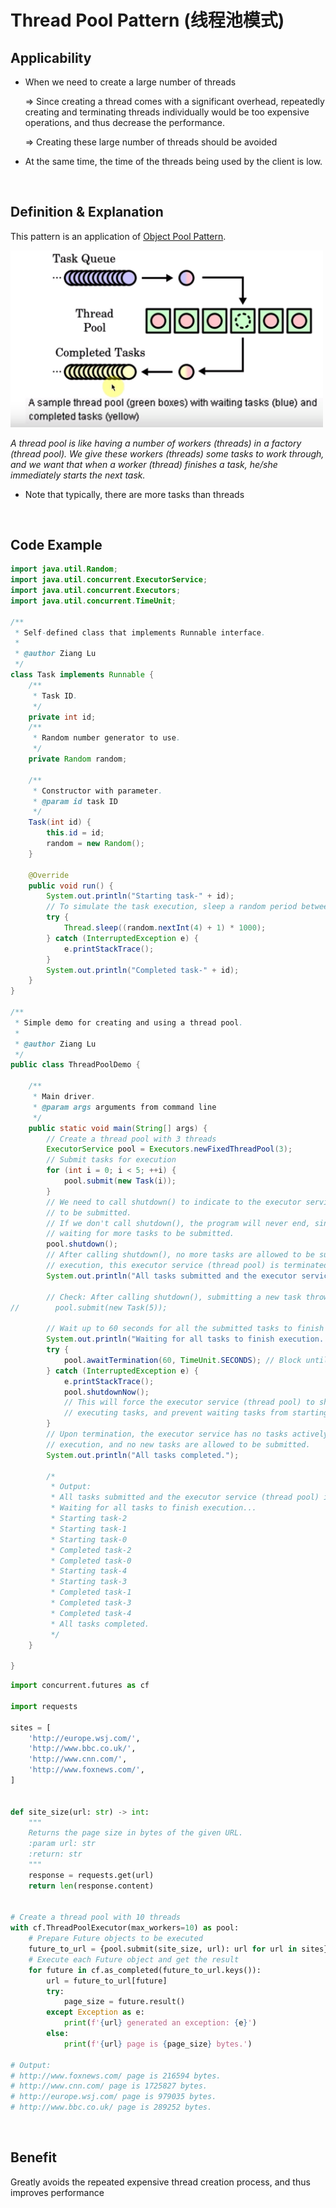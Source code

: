 # Thread Pool Pattern (线程池模式)

## Applicability

* When we need to create a large number of threads

  => Since creating a thread comes with a significant overhead, repeatedly creating and terminating threads individually would be too expensive operations, and thus decrease the performance.

  => Creating these large number of threads should be avoided

* At the same time, the time of the threads being used by the client is low.

<br>

## Definition & Explanation

This pattern is an application of <a href="https://github.com/Ziang-Lu/Design-Patterns/blob/master/2-Creational%20Patterns/5-Object%20Pool%20Pattern/Object%20Pool%20Pattern.md">Object Pool Pattern</a>.

<img src="https://github.com/Ziang-Lu/Design-Patterns/blob/master/5-Concurrency%20Patterns/thread_pool_pattern_illustration.png?raw=true" width="500px">

*A thread pool is like having a number of workers (threads) in a factory (thread pool). We give these workers (threads) some tasks to work through, and we want that when a worker (thread) finishes a task, he/she immediately starts the next task.*

* Note that typically, there are more tasks than threads

<br>

## Code Example

```java
import java.util.Random;
import java.util.concurrent.ExecutorService;
import java.util.concurrent.Executors;
import java.util.concurrent.TimeUnit;

/**
 * Self-defined class that implements Runnable interface.
 *
 * @author Ziang Lu
 */
class Task implements Runnable {
    /**
     * Task ID.
     */
    private int id;
    /**
     * Random number generator to use.
     */
    private Random random;

    /**
     * Constructor with parameter.
     * @param id task ID
     */
    Task(int id) {
        this.id = id;
        random = new Random();
    }

    @Override
    public void run() {
        System.out.println("Starting task-" + id);
        // To simulate the task execution, sleep a random period between 1~5 seconds
        try {
            Thread.sleep((random.nextInt(4) + 1) * 1000);
        } catch (InterruptedException e) {
            e.printStackTrace();
        }
        System.out.println("Completed task-" + id);
    }
}

/**
 * Simple demo for creating and using a thread pool.
 *
 * @author Ziang Lu
 */
public class ThreadPoolDemo {

    /**
     * Main driver.
     * @param args arguments from command line
     */
    public static void main(String[] args) {
        // Create a thread pool with 3 threads
        ExecutorService pool = Executors.newFixedThreadPool(3);
        // Submit tasks for execution
        for (int i = 0; i < 5; ++i) {
            pool.submit(new Task(i));
        }
        // We need to call shutdown() to indicate to the executor service (thread pool) that no more tasks are allowed
        // to be submitted.
        // If we don't call shutdown(), the program will never end, since the executor service (thread pool) keeps
        // waiting for more tasks to be submitted.
        pool.shutdown();
        // After calling shutdown(), no more tasks are allowed to be submitted; when all the submitted tasks finished
        // execution, this executor service (thread pool) is terminated.
        System.out.println("All tasks submitted and the executor service (thread pool) is shut down.");

        // Check: After calling shutdown(), submitting a new task throws a RejectedExecutionException
//        pool.submit(new Task(5));

        // Wait up to 60 seconds for all the submitted tasks to finish execution
        System.out.println("Waiting for all tasks to finish execution...");
        try {
            pool.awaitTermination(60, TimeUnit.SECONDS); // Block until all the submitted tasks finish execution
        } catch (InterruptedException e) {
            e.printStackTrace();
            pool.shutdownNow();
            // This will force the executor service (thread pool) to shut down and terminate, by attempting to stop the
            // executing tasks, and prevent waiting tasks from starting.
        }
        // Upon termination, the executor service has no tasks actively executing, no tasks currently awaiting
        // execution, and no new tasks are allowed to be submitted.
        System.out.println("All tasks completed.");

        /*
         * Output:
         * All tasks submitted and the executor service (thread pool) is shut down.
         * Waiting for all tasks to finish execution...
         * Starting task-2
         * Starting task-1
         * Starting task-0
         * Completed task-2
         * Completed task-0
         * Starting task-4
         * Starting task-3
         * Completed task-1
         * Completed task-3
         * Completed task-4
         * All tasks completed.
         */
    }

}
```

```python
import concurrent.futures as cf

import requests

sites = [
    'http://europe.wsj.com/',
    'http://www.bbc.co.uk/',
    'http://www.cnn.com/',
    'http://www.foxnews.com/',
]


def site_size(url: str) -> int:
    """
    Returns the page size in bytes of the given URL.
    :param url: str
    :return: str
    """
    response = requests.get(url)
    return len(response.content)


# Create a thread pool with 10 threads
with cf.ThreadPoolExecutor(max_workers=10) as pool:
    # Prepare Future objects to be executed
    future_to_url = {pool.submit(site_size, url): url for url in sites}
    # Execute each Future object and get the result
    for future in cf.as_completed(future_to_url.keys()):
        url = future_to_url[future]
        try:
            page_size = future.result()
        except Exception as e:
            print(f'{url} generated an exception: {e}')
        else:
            print(f'{url} page is {page_size} bytes.')

# Output:
# http://www.foxnews.com/ page is 216594 bytes.
# http://www.cnn.com/ page is 1725827 bytes.
# http://europe.wsj.com/ page is 979035 bytes.
# http://www.bbc.co.uk/ page is 289252 bytes.
```

<br>

## Benefit

Greatly avoids the repeated expensive thread creation process, and thus improves performance

